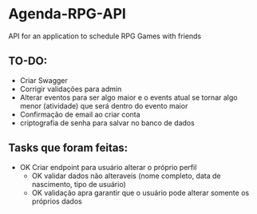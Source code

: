 # Agenda-RPG-API
 API for an application to schedule RPG Games with friends


## TO-DO:   
- Criar Swagger
- Corrigir validações para admin
- Alterar eventos para ser algo maior e o events atual se tornar algo menor (atividade) que será dentro do evento maior
- Confirmação de email ao criar conta
- criptografia de senha para salvar no banco de dados
 
 
 
## Tasks que foram feitas:
- OK Criar endpoint para usuário alterar o próprio perfil
  - OK validar dados não alteraveis (nome completo, data de nascimento, tipo de usuário)
  - OK validação apra garantir que o usuário pode alterar somente os próprios dados
